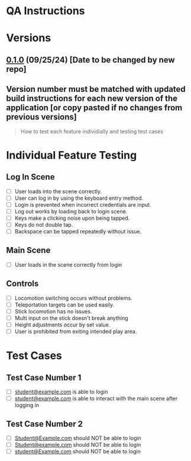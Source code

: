 # QA Instructions 
# Versions

## [0.1.0](https://github.com/andreasonny83/twilio-remote-cli/compare/v0.0.1...v0.0.2)  (09/25/24) [Date to be changed by new repo]
## Version number must be matched with updated build instructions for each new version of the application [or copy pasted if no changes from previous versions]
> How to test each feature individially and testing test cases
# Individual Feature Testing
## Log In Scene
- [ ] User loads into the scene correctly.
- [ ] User can log in by using the keyboard entry method.
- [ ] Login is prevented when incorrect credentials are input.
- [ ] Log out works by loading back to login scene.
- [ ] Keys make a clicking noise upon being tapped.
- [ ] Keys do not double tap.
- [ ] Backspace can be tapped repeatedly without issue.
## Main Scene
- [ ] User loads in the scene correctly from login
## Controls 
- [ ] Locomotion switching occurs without problems. 
- [ ] Teleportation targets can be used easily.
- [ ] Stick locomotion has no issues.
- [ ] Multi input on the stick doesn't break anything
- [ ] Height adjustments occur by set value.
- [ ] User is prohibited from exiting intended play area.
      
# Test Cases

## Test Case Number 1
- [ ] student@example.com is able to login
- [ ] student@example.com is able to interact with the main scene after logging in
## Test Case Number 2
- [ ] Student@Example.com should NOT be able to login
- [ ] Student@example.com should NOT be able to login
- [ ] student@Example.com should NOT be able to login
